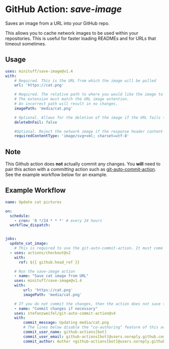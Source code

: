 # GitHub Action: *save-image*

Saves an image from a URL into your GitHub repo.

This allows you to cache network images to be used within your repositories. This is useful for faster loading READMEs and for URLs that timeout sometimes.

## Usage

```yml
uses: minituff/save-image@v1.4
with:
    # Required. This is the URL from which the image will be pulled
    url: 'https://cat.png'

    # Required. The relative path to where you would like the image to be stored.
    # The extension must match the URL image extention.
    # An incorrect path will result in no changes.
    imagePath: 'media/cat.png'

    # Optional. Allows for the deletion of the image if the URL fails to load
    deleteOnFail: false

    #Optional. Reject the network image if the response header content-type does not match this exactly.
    requiredContentType: 'image/svg+xml; charset=utf-8'
```

## Note

This Github action does **not** actually commit any changes. You **will** need to pair this action with a *committing* action such as [git-auto-commit-action](https://github.com/marketplace/actions/git-auto-commit).
See the example workflow below for an example.

## Example Workflow

```yml
name: Update cat pictures

on:
  schedule:
    - cron: '0 */24 * * *' # every 24 hours
  workflow_dispatch:


jobs:
  update_cat_image:
    # This is required to use the git-auto-commit-action. It must come before save-image
  - uses: actions/checkout@v2
    with:
      ref: ${{ github.head_ref }}

    # Run the save-image action
    - name: "Save cat image from URL"
    uses: minituff/save-image@v1.4
    with:
        url: 'https://cat.png'
        imagePath: 'media/cat.png'

    # If you do not commit the changes, then the action does not save to your repo
    - name: "Commit changes if necessary"
    uses: stefanzweifel/git-auto-commit-action@v4
    with:
        commit_message: Updating media/cat.png
        # The lines below disable the "co-authoring" feature of this action
        commit_user_name: github-actions[bot]
        commit_user_email: github-actions[bot]@users.noreply.github.com
        commit_author: Author <github-actions[bot]@users.noreply.github.com>
```
